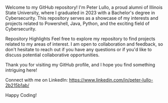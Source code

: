 Welcome to my GitHub repository! I'm Peter Lullo, a proud alumni of Illinois State University, where I graduated in 2023 with a Bachelor's degree in Cybersecurity. This repository serves as a showcase of my interests and projects related to Powershell, Java, Python, and the exciting field of Cybersecurity.

Repository Highlights
Feel free to explore my repository to find projects related to my areas of interest. I am open to collaboration and feedback, so don't hesitate to reach out if you have any questions or if you'd like to discuss potential collaborative opportunities.

Thank you for visiting my GitHub profile, and I hope you find something intriguing here!

Connect with me on LinkedIn: https://www.linkedin.com/in/peter-lullo-2b215b1ab/

Happy Coding!
